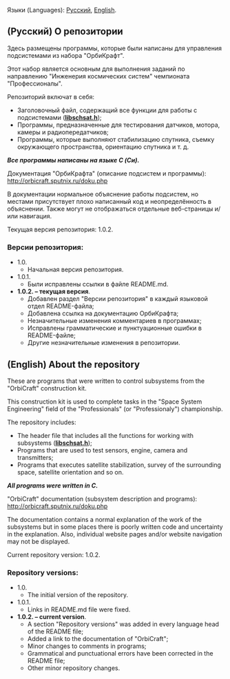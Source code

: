 Языки (Languages): [Русский](#russian), [English](#english).

## <a id="russian">(Русский) О репозитории</a>

Здесь размещены программы, которые были написаны для управления подсистемами из набора "ОрбиКрафт".

Этот набор является основным для выполнения заданий по направлению "Инженерия космических систем" чемпионата "Профессионалы".

Репозиторий включат в себя:

- Заголовочный файл, содержащий все функции для работы с подсистемами (**[libschsat.h](https://github.com/IvanKornienko31/OrbiCraft_programms/blob/main/libschsat.h)**);
- Программы, предназначенные для тестирования датчиков, мотора, камеры и радиопередатчиков;
- Программы, которые выполняют стабилизацию спутника, съемку окружающего пространства, ориентацию спутника и т. д.

___Все программы написаны на языке C (Си).___

Документация "ОрбиКрафта" (описание подсистем и программы): <http://orbicraft.sputnix.ru/doku.php>

В документации нормальное объяснение работы подсистем, но местами присутствует плохо написанный код и неопределённость в объяснении. Также могут не отображаться отдельные веб-страницы и/или навигация.

Текущая версия репозитория: 1.0.2.

### Версии репозитория:

- 1.0.
    - Начальная версия репозитория.
- 1.0.1.
    - Были исправлены ссылки в файле README.md.
- **1.0.2. &ndash; текущая версия**.
    - Добавлен раздел "Версии репозитория" в каждый языковой отдел README-файла;
    - Добавлена ссылка на документацию ОрбиКрафта;
    - Незначительные изменения комментариев в программах;
    - Исправлены грамматические и пунктуационные ошибки в README-файле;
    - Другие незначительные изменения в репозитории.

## <a id="english">(English) About the repository</a>

These are programs that were written to control subsystems from the "OrbiCraft" construction kit.

This construction kit is used to complete tasks in the "Space System Engineering" field of the "Professionals" (or "Professionaly") championship.

The repository includes:

- The header file that includes all the functions for working with subsystems (**[libschsat.h](https://github.com/IvanKornienko31/OrbiCraft_programms/blob/main/libschsat.h)**);
- Programs that are used to test sensors, engine, camera and transmitters;
- Programs that executes satellite stabilization, survey of the surrounding space, satellite orientation and so on.

___All programs were written in C.___

"OrbiCraft" documentation (subsystem description and programs): <http://orbicraft.sputnix.ru/doku.php>

The documentation contains a normal explanation of the work of the subsystems but in some places there is poorly written code and uncertainty in the explanation. Also, individual website pages and/or website navigation may not be displayed.

Current repository version: 1.0.2.

### Repository versions:

- 1.0.
    - The initial version of the repository.
- 1.0.1.
    - Links in README.md file were fixed.
- **1.0.2. &ndash; current version**.
    - A section "Repository versions" was added in every language head of the README file;
    - Added a link to the documentation of "OrbiCraft";
    - Minor changes to comments in programs;
    - Grammatical and punctuational errors have been corrected in the README file;
    - Other minor repository changes.